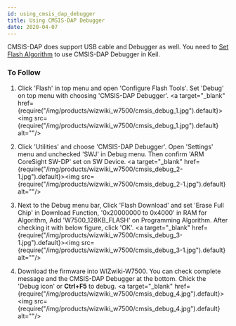 ```yaml
---
id: using_cmsis_dap_debugger
title: Using CMSIS-DAP Debugger
date: 2020-04-07
---
```


CMSIS-DAP does support USB cable and Debugger as well. You need to [Set Flash Algorithm](./how_to_debug_wizwiki_w7500eco.md#set_flash_algorithm) to use CMSIS-DAP Debugger in Keil.  

### To Follow

1. Click 'Flash' in top menu and open 'Configure Flash Tools'. Set 'Debug' on top menu with choosing 'CMSIS-DAP Debugger'. 
<a target="_blank" href={require("/img/products/wizwiki_w7500/cmsis_debug_1.jpg").default}><img src={require("/img/products/wizwiki_w7500/cmsis_debug_1.jpg").default} alt=""/></a>

2. Click 'Utilities' and choose 'CMSIS-DAP Debugger'. Open 'Settings' menu and unchecked 'SWJ' in Debug menu. Then confirm 'ARM CoreSight SW-DP' set on SW Device. 
<a target="_blank" href={require("/img/products/wizwiki_w7500/cmsis_debug_2-1.jpg").default}><img src={require("/img/products/wizwiki_w7500/cmsis_debug_2-1.jpg").default} alt=""/></a>

3. Next to the Debug menu bar, Click 'Flash Download' and set 'Erase Full Chip' in Download Function, '0x20000000 to 0x4000' in RAM for Algorithm, Add 'W7500_128KB_FLASH' on Programming Algorithm. After checking it with below figure, click 'OK'. 
<a target="_blank" href={require("/img/products/wizwiki_w7500/cmsis_debug_3-1.jpg").default}><img src={require("/img/products/wizwiki_w7500/cmsis_debug_3-1.jpg").default} alt=""/></a>  

4. Download the firmware into WIZwiki-W7500. You can check complete message and the CMSIS-DAP Debugger at the bottom. Chick the 'Debug icon' or **Ctrl+F5** to debug. 
<a target="_blank" href={require("/img/products/wizwiki_w7500/cmsis_debug_4.jpg").default}><img src={require("/img/products/wizwiki_w7500/cmsis_debug_4.jpg").default} alt=""/></a>
